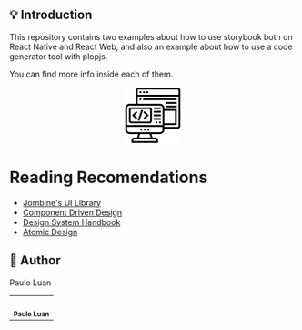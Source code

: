 ## 💡 Introduction

This repository contains two examples about how to use storybook both on React Native and React Web, and also an example about how to use a code generator tool with plopjs.

You can find more info inside each of them.

<span id="top"></span>

<p align="center">
    <a href="#"><img src="https://github.com/pauloluan/assets/blob/master/back.png?raw=true" width="100"></a>
</p>

# Reading Recomendations

- [Jombine's UI Library](https://github.com/flatironsdevelopment/jombine/tree/develop/client/src/components)
- [Component Driven Design](https://www.componentdriven.org/)
- [Design System Handbook](https://www.designbetter.co/download?dl=design-systems-handbook&-ch1=introducing-design-systems)
- [Atomic Design](https://bradfrost.com/blog/post/atomic-web-design/)


## :pencil: Author

Paulo Luan

<table>
  <tr>
    <td align="center"><a href="https://github.com/pauloluan"><img src="https://github.com/pauloluan.png" width="100px;" alt=""/><br /><sub><b>Paulo Luan</b></sub></a><br /></td>
  <tr>
</table>

